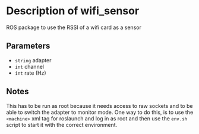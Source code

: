 # Description of wifi_sensor

ROS package to use the RSSI of a wifi card as a sensor

## Parameters

* `string` adapter
* `int` channel
* `int` rate (Hz)

## Notes

This has to be run as root because it needs access to raw sockets and to be
able to switch the adapter to monitor mode. One way to do this, is to use the
`<machine>` xml tag for roslaunch and log in as root and then use the `env.sh`
script to start it with the correct environment.
